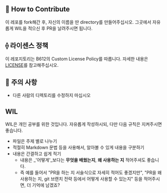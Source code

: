 ## 🚀 How to Contribute

이 레포를 fork해간 후, 자신의 이름을 딴 directory를 만들어주십시오. 그곳에서 자유롭게 WIL을 적으신 후 PR을 날려주시면 됩니다.

## ⟠ 라이센스 정책
이 레포지토리는 B612의 Custom License Policy를 따릅니다. 자세한 내용은 [LICENSE](LICENSE.md)를 참고해주십시오.

## 🚨 주의 사항
- 다른 사람의 디렉토리를 수정하지 마십시오

## WIL
WIL은 개인 공부를 위한 것입니다. 자유롭게 작성하시되, 다만 다음 규칙은 지켜주시면 좋습니다.
+ 파일은 주제 별로 나누기
+ 적절히 Markdown 문법 등을 사용해서, 알아볼 수 있게 내용을 구분하기
+ 내용은 간결하고 쉽게 적기
  + 내용은 _'어떻게'_보다는 **무엇을 배웠는지**, **왜 사용하는 지** 적어주셔도 좋습니다.
  + 즉 예를 들어서 "PR을 하는 지 서술식으로 자세히 적어도 좋겠지만", "PR을 왜 사용하는 지, git 브랜치 전략 등에서 어떻게 사용할 수 있는지" 등을 적어주시면, 더 기억에 남겠죠?
